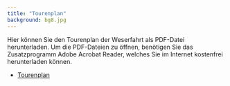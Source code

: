 ```yaml
---
title: "Tourenplan"
background: bg8.jpg
---
```

Hier können Sie den Tourenplan der Weserfahrt als PDF-Datei herunterladen.
Um die PDF-Dateien zu öffnen, benötigen Sie das Zusatzprogramm Adobe Acrobat Reader, welches Sie im Internet kostenfrei herunterladen können.

- [Tourenplan](/assets/images/Tourenplan%2015%20-29%2007%20%202017.pdf)
